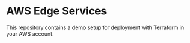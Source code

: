 # AWS Edge Services

This repository contains a demo setup for deployment with Terraform in your AWS account.
